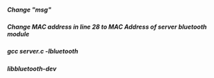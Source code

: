 ##### Change "msg"
##### Change MAC address in line 28 to MAC Address of server bluetooth module
##### gcc server.c -lbluetooth
##### libbluetooth-dev
